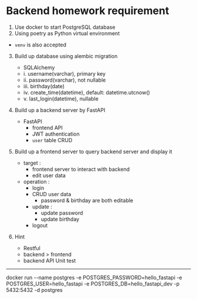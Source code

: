 # Backend homework requirement 

1. Use docker to start PostgreSQL database
2. Using poetry as Python virtual environment
 - `venv` is also accepted 
3. Build up database using alembic migration
    - SQLAlchemy
    - i. username(varchar), primary key
    - ii. password(varchar), not nullable
    - iii. birthday(date)
    - iv. create_time(datetime), default: datetime.utcnow()
    - v. last_login(datetime), nullable
4. Build up a backend server by FastAPI
    - FastAPI
        - frontend API 
        - JWT authentication
        - `user` table CRUD
5. Build up a frontend server to query backend server and display it
    - target : 
        - frontend server to interact with backend 
        - edit user data
    - operation : 
        - login 
        - CRUD user data 
            - password & birthday are both editable 
        - update : 
            - update password 
            - update birthday 
        - logout 

6. Hint 
    - Restful 
    - backend > frontend 
    - backend API Unit test

---

docker run --name postgres -e POSTGRES_PASSWORD=hello_fastapi -e POSTGRES_USER=hello_fastapi -e POSTGRES_DB=hello_fastapi_dev -p 5432:5432 -d postgres